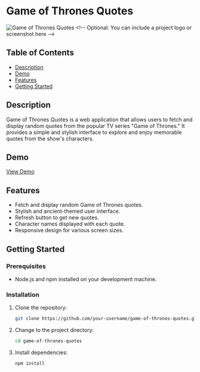 # Game of Thrones Quotes

![Game of Thrones Quotes]([https://link.to/your-image.png](https://assets-prd.ignimgs.com/2022/01/14/gameofthrones-allseasons-sq-1642120207458.jpg)) <!-- Optional: You can include a project logo or screenshot here -->

## Table of Contents

- [Description](#description)
- [Demo](#demo)
- [Features](#features)
- [Getting Started](#getting-started)


## Description

Game of Thrones Quotes is a web application that allows users to fetch and display random quotes from the popular TV series "Game of Thrones." It provides a simple and stylish interface to explore and enjoy memorable quotes from the show's characters.

## Demo

[View Demo](https://game-of-thrones-quote.netlify.app/) <!-- Optional: You can include a live demo link here -->

## Features

- Fetch and display random Game of Thrones quotes.
- Stylish and ancient-themed user interface.
- Refresh button to get new quotes.
- Character names displayed with each quote.
- Responsive design for various screen sizes.

## Getting Started

### Prerequisites

- Node.js and npm installed on your development machine.

### Installation

1. Clone the repository:

   ```bash
   git clone https://github.com/your-username/game-of-thrones-quotes.git
2. Change to the project directory:

   ```bash
   cd game-of-thrones-quotes


3. Install dependencies:
   ```bash
   npm install
